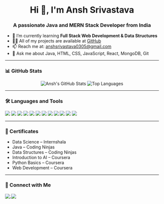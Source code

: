 <h1 align="center">Hi 👋, I'm Ansh Srivastava</h1>
<h3 align="center">A passionate Java and MERN Stack Developer from India</h3>

- 🌱 I’m currently learning **Full Stack Web Development & Data Structures**
- 👨‍💻 All of my projects are available at [GitHub](https://github.com/AnshSrivastava003)
- 📫 Reach me at: anshsrivastava0305@gmail.com
- 💬 Ask me about Java, HTML, CSS, JavaScript, React, MongoDB, Git

---

### 📊 GitHub Stats

<p align="center">
  <img src="https://github-readme-stats.vercel.app/api?username=AnshSrivastava003&show_icons=true&theme=react&count_private=true&hide=issues" alt="Ansh's GitHub Stats" />
  <img src="https://github-readme-stats.vercel.app/api/top-langs/?username=AnshSrivastava003&layout=compact&theme=react" alt="Top Languages" />
</p>

---

### 🛠️ Languages and Tools

<p align="left">
  <img src="https://img.shields.io/badge/Java-orange?style=for-the-badge&logo=java&logoColor=white"/>
  <img src="https://img.shields.io/badge/C++-blue?style=for-the-badge&logo=c%2B%2B&logoColor=white"/>
  <img src="https://img.shields.io/badge/Python-yellow?style=for-the-badge&logo=python&logoColor=white"/>
  <img src="https://img.shields.io/badge/HTML5-red?style=for-the-badge&logo=html5&logoColor=white"/>
  <img src="https://img.shields.io/badge/CSS3-blue?style=for-the-badge&logo=css3&logoColor=white"/>
  <img src="https://img.shields.io/badge/JavaScript-F7DF1E?style=for-the-badge&logo=javascript&logoColor=black"/>
  <img src="https://img.shields.io/badge/React-blue?style=for-the-badge&logo=react&logoColor=white"/>
  <img src="https://img.shields.io/badge/Node.js-green?style=for-the-badge&logo=node.js&logoColor=white"/>
  <img src="https://img.shields.io/badge/MongoDB-darkgreen?style=for-the-badge&logo=mongodb&logoColor=white"/>
  <img src="https://img.shields.io/badge/Git-black?style=for-the-badge&logo=git&logoColor=white"/>
  <img src="https://img.shields.io/badge/Postman-orange?style=for-the-badge&logo=postman&logoColor=white"/>
  <img src="https://img.shields.io/badge/VS%20Code-007ACC?style=for-the-badge&logo=visual-studio-code&logoColor=white"/>
</p>

---

### 📜 Certificates

- Data Science – Internshala  
- Java – Coding Ninjas  
- Data Structures – Coding Ninjas  
- Introduction to AI – Coursera  
- Python Basics – Coursera  
- Web Development – Coursera

---

### 📱 Connect with Me

<p align="left">
  <a href="https://www.linkedin.com/in/ansh0503/" target="blank">
    <img align="center" src="https://img.shields.io/badge/LinkedIn-blue?style=for-the-badge&logo=linkedin&logoColor=white" />
  </a>
  <a href="mailto:anshsrivastava0305@gmail.com">
    <img align="center" src="https://img.shields.io/badge/Gmail-red?style=for-the-badge&logo=gmail&logoColor=white" />
  </a>
</p>
